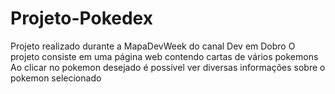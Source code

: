 # Projeto-Pokedex
Projeto realizado durante a MapaDevWeek do canal Dev em Dobro
O projeto consiste em uma página web contendo cartas de vários pokemons
Ao clicar no pokemon desejado é possível ver diversas informações sobre o pokemon selecionado
